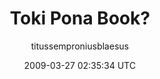 ---
title: 'Toki Pona Book?'
posts: 3
hash: 'WHTUFyX7'
author: 'titussemproniusblaesus'
date: 2009-03-27 02:35:34 UTC
sources:
  - https://tokipona.yahoogroups.narkive.com/WHTUFyX7
---